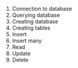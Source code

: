 1. Connection to database
2. Querying database
3. Creating database
4. Creating tables
5. Insert
6. Insert many
7. Read
8. Update
9. Delete
